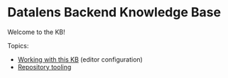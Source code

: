 # Datalens Backend Knowledge Base

Welcome to the KB!

Topics:
- [Working with this KB](using_kb.md) (editor configuration)
- [Repository tooling](tooling/index.md)
